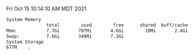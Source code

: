 Fri Oct 15 10:14:10 AM MDT 2021
```bash
System Memory
               total        used        free      shared  buff/cache   available
Mem:           7.7Gi       707Mi       4.6Gi        10Mi       2.4Gi       6.7Gi
Swap:          7.6Gi       349Mi       7.3Gi
System Storage
677M	.
```
